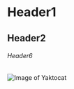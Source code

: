 # Header1
## Header2
###### Header6
![Image of Yaktocat](https://octodex.github.com/images/yaktocat.png)
